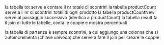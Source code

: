 la tabella tot serve a contare il nr totale di scontrini
la tabella productCount serve a il nr di scontrini totali di ogni prodotto
la tabella productCountNew serve al passaggio successivo (identica a productCount)
la tabella result fa il join di tutte le tabelle, conta le coppie e mostra percentuali

la tabella di partenza è sempre scontrini, a cui aggiungo una colonna che si autoincrementa (chiave univoca) che serve a fare il join per creare le coppie
